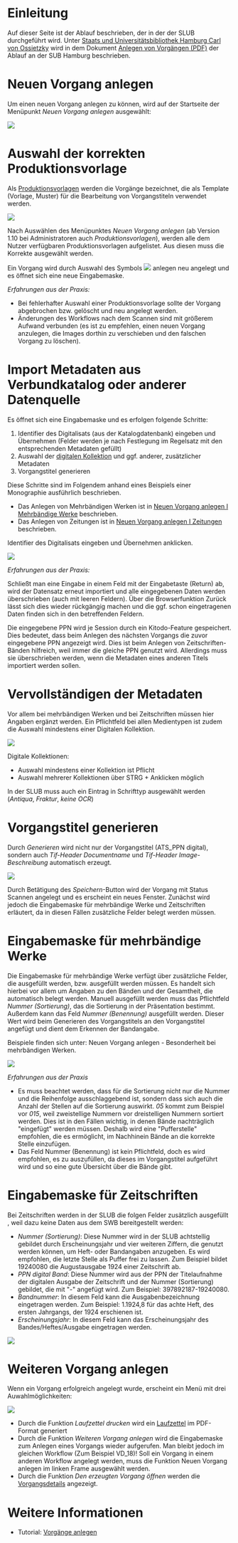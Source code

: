 # Einleitung 

Auf dieser Seite ist der Ablauf beschrieben, der in der der SLUB durchgeführt wird. Unter [Staats und Universitätsbibliothek Hamburg Carl von Ossietzky](../../../BestPractice/Von_Anwendern/Staats-undUniversitätsbibliothekHamburgCarlvonOssietzky/Staats--und-Universitätsbibliothek-Hamburg-Carl-von-Ossietzky.md) wird in dem Dokument [Anlegen von Vorgängen (PDF)](../../../BestPractice/Von_Anwendern/Staats-undUniversitätsbibliothekHamburgCarlvonOssietzky/Anlegen_von_Vorgaengen_Medienwerkstatt.pdf) der Ablauf an der SUB Hamburg beschrieben. 

# Neuen Vorgang anlegen

Um einen neuen Vorgang anlegen zu können, wird auf der Startseite der Menüpunkt _Neuen Vorgang anlegen_ ausgewählt:

![](images/00001.jpg)

# Auswahl der korrekten Produktionsvorlage

Als [Produktionsvorlagen](Produktionsvorlage.md) werden die Vorgänge bezeichnet, die als Template (Vorlage, Muster) für die Bearbeitung von Vorgangstiteln verwendet werden.

![](images/00002.jpg)

Nach Auswählen des Menüpunktes _Neuen Vorgang anlegen_ (ab Version 1.10 bei Administratoren auch _Produktionsvorlagen_), werden alle dem Nutzer verfügbaren Produktionsvorlagen aufgelistet. Aus diesen muss die Korrekte ausgewählt werden.

Ein Vorgang wird durch Auswahl des Symbols ![](images/icon21.png) anlegen neu angelegt und es öffnet sich eine neue Eingabemaske.

_Erfahrungen aus der Praxis:_

* Bei fehlerhafter Auswahl einer Produktionsvorlage sollte der Vorgang abgebrochen bzw. gelöscht und neu angelegt werden. 
* Änderungen des Workflows nach dem Scannen sind mit größerem Aufwand verbunden (es ist zu empfehlen, einen neuen Vorgang anzulegen, die Images dorthin zu verschieben und den falschen Vorgang zu löschen). 

# Import Metadaten aus Verbundkatalog oder anderer Datenquelle

Es öffnet sich eine Eingabemaske und es erfolgen folgende Schritte:

1. Identifier des Digitalisats (aus der Katalogdatenbank) eingeben und Übernehmen (Felder werden je nach Festlegung im Regelsatz mit den entsprechenden Metadaten gefüllt)
1. Auswahl der [digitalen Kollektion](Digitale-Kollektionen.md) und ggf. anderer, zusätzlicher Metadaten
1. Vorgangstitel generieren

Diese Schritte sind im Folgendem anhand eines Beispiels einer Monographie ausführlich beschrieben.

* Das Anlegen von Mehrbändigen Werken ist in [Neuen Vorgang anlegen I Mehrbändige Werke](Neuen-Vorgang-anlegen-I-Mehrbändige-Werke.md) beschrieben. 
* Das Anlegen von Zeitungen ist in [Neuen Vorgang anlegen I Zeitungen](Neuen-Vorgang-anlegen-I-Zeitungen.md) beschrieben. 

Identifier des Digitalisats eingeben und Übernehmen anklicken.

![](images/00003.jpg)

_Erfahrungen aus der Praxis:_

Schließt man eine Eingabe in einem Feld mit der Eingabetaste (Return) ab, wird der Datensatz erneut importiert und alle eingegebenen Daten werden überschrieben (auch mit leeren Feldern). Über die Browserfunktion Zurück lässt sich dies wieder rückgängig machen und die ggf. schon eingetragenen Daten finden sich in den betreffenden Feldern.

Die eingegebene PPN wird je Session durch ein Kitodo-Feature gespeichert. Dies bedeutet, dass beim Anlegen des nächsten Vorgangs die zuvor eingegebene PPN angezeigt wird. Dies ist beim Anlegen von Zeitschriften-Bänden hilfreich, weil immer die gleiche PPN genutzt wird. Allerdings muss sie überschrieben werden, wenn die Metadaten eines anderen Titels importiert werden sollen. 


# Vervollständigen der Metadaten

Vor allem bei mehrbändigen Werken und bei Zeitschriften müssen hier Angaben ergänzt werden. Ein Pflichtfeld bei allen Medientypen ist zudem die Auswahl mindestens einer Digitalen Kollektion.

![](images/00004.jpg)


Digitale Kollektionen:

* Auswahl mindestens einer Kollektion ist Pflicht
* Auswahl mehrerer Kollektionen über STRG + Anklicken möglich

In der SLUB muss auch ein Eintrag in Schrifttyp ausgewählt werden (_Antiqua_, _Fraktur_, _keine OCR_)
# Vorgangstitel generieren

Durch _Generieren_ wird nicht nur der Vorgangstitel (ATS_PPN digital), sondern auch _Tif-Header Documentname_ und _Tif-Header Image-Beschreibung_ automatisch erzeugt.

![](images/00005.jpg)

Durch Betätigung des _Speichern_-Button wird der Vorgang mit Status Scannen angelegt und es erscheint ein neues Fenster. Zunächst wird jedoch die Eingabemaske für mehrbändige Werke und Zeitschriften erläutert, da in diesen Fällen zusätzliche Felder belegt werden müssen.

# Eingabemaske für mehrbändige Werke

Die Eingabemaske für mehrbändige Werke verfügt über zusätzliche Felder, die ausgefüllt werden, bzw. ausgefüllt werden müssen. Es handelt sich hierbei vor allem um Angaben zu den Bänden und der Gesamtheit, die automatisch belegt werden. Manuell ausgefüllt werden muss das Pflichtfeld _Nummer (Sortierung)_, das die Sortierung in der Präsentation bestimmt. Außerdem kann das Feld _Nummer (Benennung)_ ausgefüllt werden. Dieser Wert wird beim Generieren des Vorgangstitels an den Vorgangstitel angefügt und dient dem Erkennen der Bandangabe.

Beispiele finden sich unter: Neuen Vorgang anlegen - Besonderheit bei mehrbändigen Werken.

![](images/00006.jpg)

_Erfahrungen aus der Praxis_

* Es muss beachtet werden, dass für die Sortierung nicht nur die Nummer und die Reihenfolge ausschlaggebend ist, sondern dass sich auch die Anzahl der Stellen auf die Sortierung auswirkt. _05_ kommt zum Beispiel vor _015_, weil zweistellige Nummern vor dreistelligen Nummern sortiert werden. Dies ist in den Fällen wichtig, in denen Bände nachträglich "eingefügt" werden müssen. Deshalb wird eine "Pufferstelle" empfohlen, die es ermöglicht, im Nachhinein Bände an die korrekte Stelle einzufügen. 
* Das Feld Nummer (Benennung) ist kein Pflichtfeld, doch es wird empfohlen, es zu auszufüllen, da dieses im Vorgangstitel aufgeführt wird und so eine gute Übersicht über die Bände gibt.

# Eingabemaske für Zeitschriften 

Bei Zeitschriften werden in der SLUB die folgen Felder zusätzlich ausgefüllt , weil dazu keine Daten aus dem SWB bereitgestellt werden:

* _Nummer (Sortierung)_:
Diese Nummer wird in der SLUB achtstellig gebildet durch Erscheinungsjahr und vier weiteren Ziffern, die genutzt werden können, um Heft- oder Bandangaben anzugeben. Es wird empfohlen, die letzte Stelle als Puffer frei zu lassen. Zum Beispiel bildet 19240080 die Augustausgabe 1924 einer Zeitschrift ab.
* _PPN digital Band_:
Diese Nummer wird aus der PPN der Titelaufnahme der digitalen Ausgabe der Zeitschrift und der Nummer (Sortierung) gebildet, die mit "-" angefügt wird. Zum Beispiel: 397892187-19240080.
* _Bandnummer_:
In diesem Feld kann die Ausgabenbezeichnung eingetragen werden. Zum Beispiel: 1.1924,8 für das achte Heft, des ersten Jahrgangs, der 1924 erschienen ist.
* _Erscheinungsjahr_:
In diesem Feld kann das Erscheinungsjahr des Bandes/Heftes/Ausgabe eingetragen werden.

![](images/00007.jpg)

# Weiteren Vorgang anlegen

Wenn ein Vorgang erfolgreich angelegt wurde, erscheint ein Menü mit drei Auwahlmöglichkeiten:

![](images/00008.jpg)

* Durch die Funktion _Laufzettel drucken_ wird ein [Laufzettel](Laufzettel.md) im PDF-Format generiert
* Durch die Funktion _Weiteren Vorgang anlegen_ wird die Eingabemaske zum Anlegen eines Vorgangs wieder aufgerufen. Man bleibt jedoch im gleichen Workflow (Zum Beispiel VD_18)! Soll ein Vorgang in einem anderen Workflow angelegt werden, muss die Funktion Neuen Vorgang anlegen im linken Frame ausgewählt werden.
* Durch die Funktion _Den erzeugten Vorgang öffnen_ werden die [Vorgangsdetails](Vorgangsdetails.md) angezeigt.

# Weitere Informationen
* Tutorial: [Vorgänge anlegen](https://github.com/kitodo/kitodo-tutorials/blob/master/kitodo2/05_vorgaenge-anlegen.md)